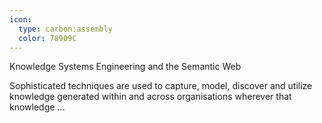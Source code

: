 ```yaml
---
icon:
  type: carbon:assembly
  color: 78909C
---
```

Knowledge Systems Engineering and the Semantic Web

Sophisticated techniques are used to capture, model, discover and utilize knowledge generated within and across organisations wherever that knowledge  ... 
